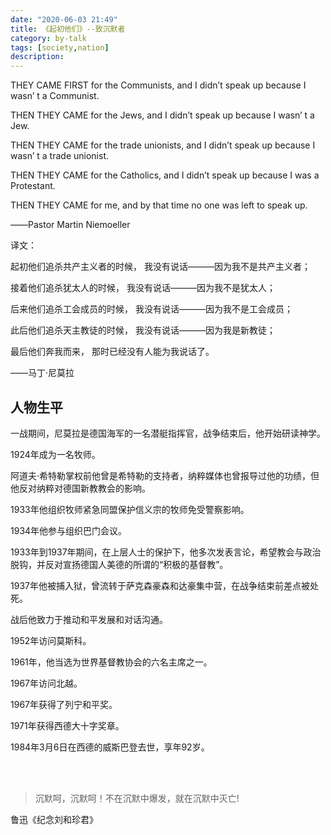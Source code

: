 ```yaml
---
date: "2020-06-03 21:49"
title: 《起初他们》--致沉默者
category: by-talk
tags: [society,nation]
description:
---
```


THEY CAME FIRST for the Communists,
and I didn’t speak up because I wasn’ t a Communist.

THEN THEY CAME for the Jews,
and I didn’t speak up because I wasn’ t a Jew.

THEN THEY CAME for the trade unionists,
and I didn’t speak up because I wasn’ t a trade unionist.

THEN THEY CAME for the Catholics,
and I didn’t speak up because I was a Protestant.

THEN THEY CAME for me,
and by that time no one was left to speak up.


――Pastor Martin Niemoeller

<!-- more -->

译文：

起初他们追杀共产主义者的时候，
我没有说话———因为我不是共产主义者；

接着他们追杀犹太人的时候，
我没有说话———因为我不是犹太人；

后来他们追杀工会成员的时候，
我没有说话———因为我不是工会成员；

此后他们追杀天主教徒的时候，
我没有说话———因为我是新教徒；

最后他们奔我而来，
那时已经没有人能为我说话了。


——马丁·尼莫拉

## 人物生平 ##

一战期间，尼莫拉是德国海军的一名潜艇指挥官，战争结束后，他开始研读神学。

1924年成为一名牧师。

阿道夫·希特勒掌权前他曾是希特勒的支持者，纳粹媒体也曾报导过他的功绩，但他反对纳粹对德国新教教会的影响。

1933年他组织牧师紧急同盟保护信义宗的牧师免受警察影响。

1934年他参与组织巴门会议。

1933年到1937年期间，在上层人士的保护下，他多次发表言论，希望教会与政治脱钩，并反对宣扬德国人美德的所谓的“积极的基督教”。

1937年他被捕入狱，曾流转于萨克森豪森和达豪集中营，在战争结束前差点被处死。

战后他致力于推动和平发展和对话沟通。

1952年访问莫斯科。

1961年，他当选为世界基督教协会的六名主席之一。

1967年访问北越。

1967年获得了列宁和平奖。

1971年获得西德大十字奖章。

1984年3月6日在西德的威斯巴登去世，享年92岁。

<!-- http://paper.people.com.cn/rmwz/html/2010-06/01/content_576370.htm -->
<br><br>
<!-- 惨象，已使我目不忍视了；bai流言，尤使我耳du不忍闻。我还有什么话可说呢？我懂得衰亡民族之所以默无声息的缘由了。 -->

> 沉默呵，沉默呵！不在沉默中爆发，就在沉默中灭亡!

<p class="small right">鲁迅《纪念刘和珍君》</p>